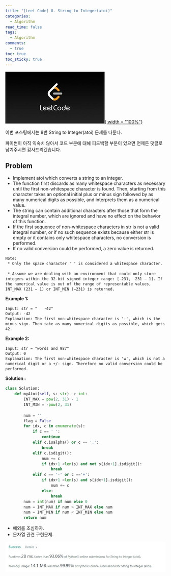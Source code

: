 ```yaml
---
title: "[Leet Code] 8. String to Integer(atoi)"
categories:
  - Algorithm
read_time: false
tags:
  - Algorithm
comments:
  - true
toc: true
toc_sticky: true
---
```


[![](/assets/img/LeetCode.jpeg){:width = "100%"}](https://leetcode.com/problems/string-to-integer-atoi/)

이번 포스팅에서는 8번 String to Integer(atoi) 문제를 다룬다.

파이썬이 아직 익숙치 않아서 코드 부분에 대해 피드백할 부분이 있으면 언제든 댓글로 남겨주시면 감사드리겠습니다.

## Problem
* Implement atoi which converts a string to an integer.
* The function first discards as many whitespace characters as necessary until the first non-whitespace character is found. Then, starting from this character takes an optional initial plus or minus sign followed by as many numerical digits as possible, and interprets them as a numerical value.
* The string can contain additional characters after those that form the integral number, which are ignored and have no effect on the behavior of this function.
* If the first sequence of non-whitespace characters in str is not a valid integral number, or if no such sequence exists because either str is empty or it contains only whitespace characters, no conversion is performed.
* If no valid conversion could be performed, a zero value is returned.

```
Note:
 * Only the space character ' ' is considered a whitespace character.

 * Assume we are dealing with an environment that could only store integers within the 32-bit signed integer range: [−231,  231 − 1]. If the numerical value is out of the range of representable values, INT_MAX (231 − 1) or INT_MIN (−231) is returned.
```

__Example 1:__

```
Input: str = "   -42"
Output: -42
Explanation: The first non-whitespace character is '-', which is the minus sign. Then take as many numerical digits as possible, which gets 42.
```

__Example 2:__
```
Input: str = "words and 987"
Output: 0
Explanation: The first non-whitespace character is 'w', which is not a numerical digit or a +/- sign. Therefore no valid conversion could be performed.
```

__Solution :__

```python
class Solution:
    def myAtoi(self, s: str) -> int:
        INT_MAX = pow(2, 31) - 1
        INT_MIN = -pow(2, 31)

        num = ''
        flag = False
        for idx, c in enumerate(s):
            if c == ' ':
                continue
            elif c.isalpha() or c == '.':
                break
            elif c.isdigit():
                num += c
                if idx+1 <len(s) and not s[idx+1].isdigit():
                    break
            elif c == '-' or c =='+':
                if idx+1 <len(s) and s[idx+1].isdigit():
                    num += c
                else:
                    break
        num = int(num) if num else 0
        num = INT_MAX if num > INT_MAX else num
        num = INT_MIN if num < INT_MIN else num
        return num

```

* 예외를 조심하자.
* 문자열 관련 구현문제.

![](/assets/img/LeetCode/LeetCode_8_1.jpg)